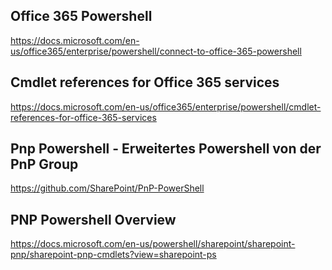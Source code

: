 ## Office 365 Powershell

https://docs.microsoft.com/en-us/office365/enterprise/powershell/connect-to-office-365-powershell

## Cmdlet references for Office 365 services

https://docs.microsoft.com/en-us/office365/enterprise/powershell/cmdlet-references-for-office-365-services

## Pnp Powershell - Erweitertes Powershell von der PnP Group 

https://github.com/SharePoint/PnP-PowerShell

## PNP Powershell Overview

https://docs.microsoft.com/en-us/powershell/sharepoint/sharepoint-pnp/sharepoint-pnp-cmdlets?view=sharepoint-ps

